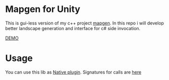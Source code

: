 # Mapgen for Unity

This is gui-less version of my c++ project [mapgen](https://github.com/averrin/mapgen). In this repo i will develop better landscape generation and interface for c# side invoсation.

[DEMO](https://streamable.com/n721g)

# Usage

You can use this lib as [Native plugin](https://docs.unity3d.com/Manual/NativePlugins.html). Signatures for calls are [here](https://github.com/averrin/mapgen-unity/blob/master/src/GeneratorFacade.h) 
